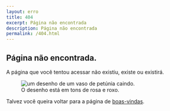 ```yaml
---
layout: erro
title: 404
excerpt: Página não encontrada
description: Página não encontrada
permalink: /404.html
---
```

<section class="texto-geral" style="text-wrap: balance;">
<h2>Página não encontrada.</h2>

<p>A página que você tentou acessar não existiu, existe ou existirá.</p>
    <figure class="imagem-erro">
        <img src="{{ site.baseurl }}/assets/404.png" alt="um desenho de um vaso de petúnia caindo. O desenho está em tons de rosa e roxo." title="Oh no, página errada novamente">
    </figure>
<p>Talvez você queira voltar para a página de <a href="{{ site.url }}/" title="meu cantinho na internet">boas-vindas</a>.</p>
</section>
